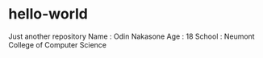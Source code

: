 # hello-world
Just another repository
Name : Odin Nakasone
Age : 18
School : Neumont College of Computer Science

